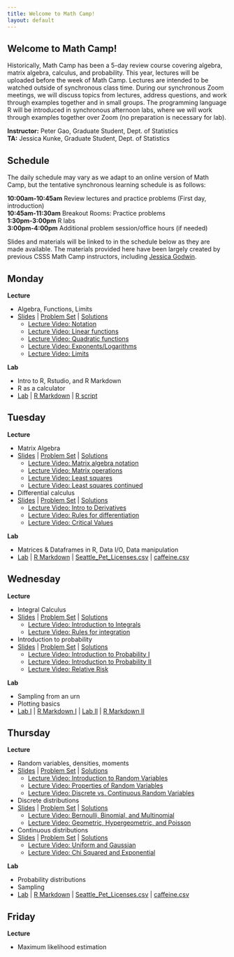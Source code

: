 ```yaml
---
title: Welcome to Math Camp!
layout: default
---
```


## Welcome to Math Camp!

Historically, Math Camp has been a 5-day review course covering algebra, matrix algebra, calculus, and probability. This year, lectures will be uploaded before the week of Math Camp. Lectures are intended to be watched outside of synchronous class time. During our synchronous Zoom meetings, we will discuss topics from lectures, address questions, and work through examples together and in small groups. The programming language R will be introduced in synchronous afternoon labs, where we will work through examples together over Zoom (no preparation is necessary for lab). 

  **Instructor:** Peter Gao, Graduate Student, Dept. of Statistics  
  **TA:** Jessica Kunke, Graduate Student, Dept. of Statistics    

## Schedule

The daily schedule may vary as we adapt to an online version of Math Camp, but the tentative synchronous learning schedule is as follows:  

  **10:00am-10:45am**  Review lectures and practice problems (First day, introduction)  
  **10:45am-11:30am**  Breakout Rooms: Practice problems  
  **1:30pm-3:00pm**    R labs  
  **3:00pm-4:00pm**    Additional problem session/office hours (if needed)  

Slides and materials will be linked to in the schedule below as they are made available. The materials provided here have been largely created by previous CSSS Math Camp instructors, including [Jessica Godwin](https://jlgodwin.github.io/MathCamp).

## Monday
**Lecture**
 * Algebra, Functions, Limits
 * [Slides](https://peteragao.github.io/CSSS-Math-Camp-2021/Lectures/Lecture1.pdf)  \| [Problem Set](https://peteragao.github.io/CSSS-Math-Camp-2021/ProblemSets/problemset1.pdf) \| [Solutions](https://peteragao.github.io//CSSS-Math-Camp-2021/ProblemSets/solutions1.pdf)
    * [Lecture Video: Notation](https://washington.zoom.us/rec/share/Bqa2q0OmzvZqMV4aN69MHanV9ndHDNkc46px8DLy3fsa-RbpNspZJcQwQGXNdGcB.K44wcyN-a2unFSjB?startTime=1629342082000)
    * [Lecture Video: Linear functions](https://washington.zoom.us/rec/share/Oyozh9VfhBtbblLp8pFdpSx9uHDE2gl6ouS6vETUCpg_BViZUplweINXQTX21rsQ.Uv08jLiJ-l9TzDEA?startTime=1629428390000)
    * [Lecture Video: Quadratic functions](https://washington.zoom.us/rec/share/2KfHU6LRBiy6oTS-13nUYNCKPcNJeUS7w473EXVZERxzpDfV8grSZMUahCLvo3QZ.nktLwW07sxPu9qAY?startTime=1629566904000)
    * [Lecture Video: Exponents/Logarithms](https://washington.zoom.us/rec/share/2KfHU6LRBiy6oTS-13nUYNCKPcNJeUS7w473EXVZERxzpDfV8grSZMUahCLvo3QZ.nktLwW07sxPu9qAY?startTime=1629568450000)
    * [Lecture Video: Limits](https://washington.zoom.us/rec/share/2KfHU6LRBiy6oTS-13nUYNCKPcNJeUS7w473EXVZERxzpDfV8grSZMUahCLvo3QZ.nktLwW07sxPu9qAY?startTime=1629570847000)
 
**Lab**
 * Intro to R, Rstudio, and R Markdown
 * R as a calculator
 * [Lab](https://peteragao.github.io/CSSS-Math-Camp-2021/Labs/Rlab1.html) \| [R Markdown](https://peteragao.github.io/CSSS-Math-Camp-2021/Labs/Rlab1.Rmd) \| [R script](https://peteragao.github.io/CSSS-Math-Camp-2021/Labs/Rlab1.R) 


## Tuesday
**Lecture**
 * Matrix Algebra
 * [Slides](https://peteragao.github.io/CSSS-Math-Camp-2021/Lectures/Lecture2.pdf)  \| [Problem Set](https://peteragao.github.io/CSSS-Math-Camp-2021/ProblemSets/problemset2.pdf) \| [Solutions](https://peteragao.github.io//CSSS-Math-Camp-2021/ProblemSets/solutions2.pdf)
    * [Lecture Video: Matrix algebra notation](https://washington.zoom.us/rec/share/PT7hHLadLzZMfgZxGNkcfMESA3l3yuMmugyiX9Y0sXbipsxwTosn8Uv-tcUI0czf.mxEtJLDv4s4OkOyO?startTime=1629921905000)
    * [Lecture Video: Matrix operations](https://washington.zoom.us/rec/share/PT7hHLadLzZMfgZxGNkcfMESA3l3yuMmugyiX9Y0sXbipsxwTosn8Uv-tcUI0czf.mxEtJLDv4s4OkOyO?startTime=1629923203000)
    * [Lecture Video: Least squares](https://washington.zoom.us/rec/share/xjQPIgeQ9c2OBy3fzSvFY5XYAF22D8hmzJzvw4Sp5TUBSBMgwKVX5-FJb4LB1OUb.SG5606hDSDJt77e_?startTime=1629932017000)
    * [Lecture Video: Least squares continued](https://uw.hosted.panopto.com/Panopto/Pages/Viewer.aspx?id=8a347ff8-fdd2-4a73-8845-ad8f01845940)
 * Differential calculus
 * [Slides](https://peteragao.github.io/CSSS-Math-Camp-2021/Lectures/Lecture3.pdf) \| [Problem Set](https://peteragao.github.io/CSSS-Math-Camp-2021/ProblemSets/problemset3.pdf) \| [Solutions](https://peteragao.github.io//CSSS-Math-Camp-2021/ProblemSets/solutions3.pdf)
     * [Lecture Video: Intro to Derivatives](https://washington.zoom.us/rec/share/u_BYWF5whBlM-V1-6owoZgncXk_6YDDm9xvPSSOMPv7g90bSD5D0j0H-O5C7zJTM.BnKrPiC6wUiv88gb?startTime=1630014344000)
    * [Lecture Video: Rules for differentiation](https://washington.zoom.us/rec/share/u_BYWF5whBlM-V1-6owoZgncXk_6YDDm9xvPSSOMPv7g90bSD5D0j0H-O5C7zJTM.BnKrPiC6wUiv88gb?startTime=1630015929000)
    * [Lecture Video: Critical Values](https://washington.zoom.us/rec/share/u_BYWF5whBlM-V1-6owoZgncXk_6YDDm9xvPSSOMPv7g90bSD5D0j0H-O5C7zJTM.BnKrPiC6wUiv88gb?startTime=1630017267000)
 
**Lab**
* Matrices & Dataframes in R, Data I/O, Data manipulation
 * [Lab](https://peteragao.github.io/CSSS-Math-Camp-2021/Labs/Rlab4.html) \| [R Markdown](https://peteragao.github.io/CSSS-Math-Camp-2021/Labs/Rlab4.Rmd) \| [Seattle_Pet_Licenses.csv](https://peteragao.github.io/CSSS-Math-Camp-2021/Labs/Seattle_Pet_Licenses.csv) \| [caffeine.csv](https://peteragao.github.io/CSSS-Math-Camp-2021/Labs/caffeine.csv) 
 
## Wednesday
**Lecture**
* Integral Calculus
* [Slides](https://peteragao.github.io/CSSS-Math-Camp-2021/Lectures/Lecture4.pdf)  \| [Problem Set](https://peteragao.github.io/CSSS-Math-Camp-2021/ProblemSets/problemset4.pdf) \| [Solutions](https://peteragao.github.io//CSSS-Math-Camp-2021/ProblemSets/solutions4.pdf)
    * [Lecture Video: Introduction to Integrals](https://washington.zoom.us/rec/share/Hro-6N5l4fIyrjx7aZVFZwxzfTx8GEOUvdlC2RILoyqumyMLQ-OpWDMQYIPV2mZP.2-6iT1zbdWSNMz53?startTime=1630090996000)
    * [Lecture Video: Rules for integration](https://washington.zoom.us/rec/share/Hro-6N5l4fIyrjx7aZVFZwxzfTx8GEOUvdlC2RILoyqumyMLQ-OpWDMQYIPV2mZP.2-6iT1zbdWSNMz53?startTime=1630092654000)
* Introduction to probability
* [Slides](https://peteragao.github.io/CSSS-Math-Camp-2021/Lectures/Lecture5.pdf) \| [Problem Set](https://peteragao.github.io/CSSS-Math-Camp-2021/ProblemSets/problemset5.pdf) \| [Solutions](https://peteragao.github.io//CSSS-Math-Camp-2021/ProblemSets/solutions5.pdf)
    * [Lecture Video: Introduction to Probability I ](https://washington.zoom.us/rec/share/0YQ4UG9aVlbzCMQeyEze_1JW9seneQSwpQElPkPnd1SacECkawqeu0PeA4glaNGY.hJUPiCMgu6-1Qawz?startTime=1630356226000)
    * [Lecture Video:  Introduction to Probability II](https://washington.zoom.us/rec/share/0YQ4UG9aVlbzCMQeyEze_1JW9seneQSwpQElPkPnd1SacECkawqeu0PeA4glaNGY.hJUPiCMgu6-1Qawz?startTime=1630357735000)
    * [Lecture Video:  Relative Risk](https://washington.zoom.us/rec/share/0YQ4UG9aVlbzCMQeyEze_1JW9seneQSwpQElPkPnd1SacECkawqeu0PeA4glaNGY.hJUPiCMgu6-1Qawz?startTime=1630359226000)



**Lab**
* Sampling from an urn
* Plotting basics 
* [Lab I](https://peteragao.github.io/CSSS-Math-Camp-2021/Labs/Rlab3.html) \| [R Markdown I](https://peteragao.github.io/CSSS-Math-Camp-2021/Labs/Rlab3.Rmd) \| [Lab II](https://peteragao.github.io/CSSS-Math-Camp-2021/Labs/Rlab4.html) \| [R Markdown II](https://peteragao.github.io/CSSS-Math-Camp-2021/Labs/Rlab4.Rmd)

## Thursday
**Lecture**
 * Random variables, densities, moments
 * [Slides](https://peteragao.github.io/CSSS-Math-Camp-2021/Lectures/Lecture6.pdf) \| [Problem Set](https://peteragao.github.io/CSSS-Math-Camp-2021/ProblemSets/problemset6.pdf) \| [Solutions](https://peteragao.github.io//CSSS-Math-Camp-2021/ProblemSets/solutions6.pdf)
   * [Lecture Video: Introduction to Random Variables ](https://washington.zoom.us/rec/share/z1_eyegYcCr1-kzXOsuaHmKxv0nW4lKQbI__RrH00eZa-eXx3XZ0zYMRDUTLeII.THjG5y_zaesfVuqO?startTime=1630447488000)
    * [Lecture Video:  Properties of Random Variables](https://washington.zoom.us/rec/share/z1_eyegYcCr1-kzXOsuaHmKxv0nW4lKQbI__RrH00eZa-eXx3XZ0zYMRDUTLeII.THjG5y_zaesfVuqO?startTime=1630448627000)
    * [Lecture Video:  Discrete vs. Continuous Random Variables](https://washington.zoom.us/rec/share/z1_eyegYcCr1-kzXOsuaHmKxv0nW4lKQbI__RrH00eZa-eXx3XZ0zYMRDUTLeII.THjG5y_zaesfVuqO?startTime=1630449685000)
 * Discrete distributions
 * [Slides](https://peteragao.github.io/CSSS-Math-Camp-2021/Lectures/Lecture7.pdf) \| [Problem Set](https://peteragao.github.io/CSSS-Math-Camp-2021/ProblemSets/problemset7.pdf) \| [Solutions](https://peteragao.github.io//CSSS-Math-Camp-2021/ProblemSets/solutions7.pdf)
    * [Lecture Video: Bernoulli, Binomial, and Multinomial ](https://washington.zoom.us/rec/share/9bSaTOieXWv656W_mQLiClDRK22cS3reCb4aY75vVTog8jFMv-fvxNCDMRX2kcf2._i_5eLZojcqh1B1Z?startTime=1630522261000)
    * [Lecture Video:  Geometric, Hypergeometric, and Poisson](https://washington.zoom.us/rec/share/9bSaTOieXWv656W_mQLiClDRK22cS3reCb4aY75vVTog8jFMv-fvxNCDMRX2kcf2._i_5eLZojcqh1B1Z?startTime=1630525529000)
 * Continuous distributions
 * [Slides](https://peteragao.github.io/CSSS-Math-Camp-2021/Lectures/Lecture8.pdf) \| [Problem Set](https://peteragao.github.io/CSSS-Math-Camp-2021/ProblemSets/problemset8.pdf) \| [Solutions](https://peteragao.github.io//CSSS-Math-Camp-2021/ProblemSets/solutions8.pdf)
    * [Lecture Video: Uniform and Gaussian ](https://washington.zoom.us/rec/share/F323cE5sUkjbs7u1J3cXwCRklwj-VNKWZGRXwzVVPN8COYial8jTdZGvpC9DLS6S.bKdZJR08JL6LohV0?startTime=1630531304000)
    * [Lecture Video:  Chi Squared and Exponential](https://washington.zoom.us/rec/share/F323cE5sUkjbs7u1J3cXwCRklwj-VNKWZGRXwzVVPN8COYial8jTdZGvpC9DLS6S.bKdZJR08JL6LohV0?startTime=1630532327000)
    
**Lab**
 * Probability distributions
 * Sampling
 * [Lab](https://peteragao.github.io/CSSS-Math-Camp-2021/Labs/Rlab4.html) \| [R Markdown](https://peteragao.github.io/CSSS-Math-Camp-2021/Labs/Rlab4.Rmd) \| [Seattle_Pet_Licenses.csv](https://peteragao.github.io/CSSS-Math-Camp-2021/Labs/Seattle_Pet_Licenses.csv) \| [caffeine.csv](https://peteragao.github.io/CSSS-Math-Camp-2021/Labs/caffeine.csv) 
 
## Friday
**Lecture**
 * Maximum likelihood estimation
